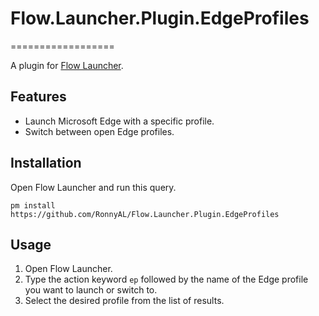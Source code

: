 # Flow.Launcher.Plugin.EdgeProfiles
==================

A plugin for [Flow Launcher](https://github.com/Flow-Launcher/Flow.Launcher).

## Features

- Launch Microsoft Edge with a specific profile.
- Switch between open Edge profiles.

## Installation
Open Flow Launcher and run this query.
```
pm install https://github.com/RonnyAL/Flow.Launcher.Plugin.EdgeProfiles
```

## Usage
1. Open Flow Launcher.
2. Type the action keyword `ep` followed by the name of the Edge profile you want to launch or switch to.
3. Select the desired profile from the list of results.
